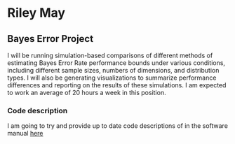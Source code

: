 # Riley May 

## Bayes Error Project  

I will be  running simulation-based comparisons of different methods of estimating Bayes Error Rate performance bounds under various conditions, including different sample sizes, numbers of dimensions, and distribution types. I will also be generating visualizations to summarize performance differences and reporting on the results of these simulations. I am expected to work an average of 20 hours a week in this position.

### Code description

I am going to try and provide up to date code descriptions of in the software manual
[here](https://github.com/rj-may/MS_Research/blob/master/Docs/Table_of_Contents)
